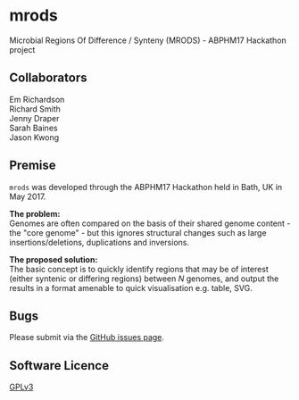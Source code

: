 # mrods
Microbial Regions Of Difference / Synteny (MRODS) - ABPHM17 Hackathon project

## Collaborators

Em Richardson  
Richard Smith  
Jenny Draper  
Sarah Baines  
Jason Kwong  

## Premise

`mrods` was developed through the ABPHM17 Hackathon held in Bath, UK in May 2017.

**The problem:**  
Genomes are often compared on the basis of their shared genome content - the "core genome" - but this ignores structural changes such as large insertions/deletions, duplications and 
inversions.

**The proposed solution:**  
The basic concept is to quickly identify regions that may be of interest (either syntenic or differing regions) between *N* genomes, and output the results in a 
format amenable to quick visualisation e.g. table, SVG.

## Bugs

Please submit via the [GitHub issues page](https://github.com/kwongj/mrods/issues).  

## Software Licence

[GPLv3](https://github.com/kwongj/mrods/blob/master/LICENSE)
